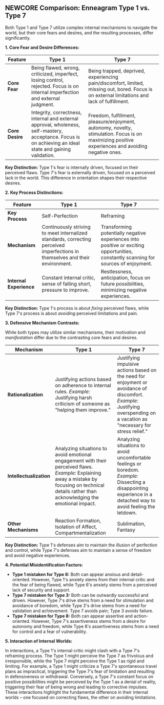 ## NEWCORE Comparison: Enneagram Type 1 vs. Type 7

Both Type 1 and Type 7 utilize complex internal mechanisms to navigate the world, but their core fears and desires, and the resulting processes, differ significantly.

**1. Core Fear and Desire Differences:**

| Feature | Type 1 | Type 7 |
|---|---|---|
| **Core Fear** | Being flawed, wrong, criticized, imperfect, losing control, rejected.  Focus is on internal imperfection and external judgment. | Being trapped, deprived, experiencing pain/discomfort, limited, missing out, bored. Focus is on external limitations and lack of fulfillment. |
| **Core Desire** | Integrity, correctness, internal and external approval, wholeness, self-mastery, acceptance. Focus is on achieving an ideal state and gaining validation. | Freedom, fulfillment, pleasure/enjoyment, autonomy, novelty, stimulation. Focus is on maximizing positive experiences and avoiding negative ones. |

**Key Distinction:**  Type 1's fear is internally driven, focused on their perceived flaws. Type 7's fear is externally driven, focused on a perceived lack in the world.  This difference in orientation shapes their respective desires.

**2. Key Process Distinctions:**

| Feature | Type 1 | Type 7 |
|---|---|---|
| **Key Process** | Self-Perfection | Reframing |
| **Mechanism** | Continuously striving to meet internalized standards, correcting perceived imperfections in themselves and their environment. |  Transforming potentially negative experiences into positive or exciting opportunities, constantly scanning for sources of enjoyment. |
| **Internal Experience** | Constant internal critic, sense of falling short, pressure to improve. | Restlessness, anticipation, focus on future possibilities, minimizing negative experiences. |

**Key Distinction:**  Type 1's process is about *fixing* perceived flaws, while Type 7's process is about *avoiding* perceived limitations and pain.

**3. Defensive Mechanism Contrasts:**

While both types may utilize similar mechanisms, their *motivation* and *manifestation* differ due to the contrasting core fears and desires.

| Mechanism | Type 1 | Type 7 |
|---|---|---|
| **Rationalization** | Justifying actions based on adherence to internal rules.  *Example:* Justifying harsh criticism of someone as "helping them improve." | Justifying impulsive actions based on the need for enjoyment or avoidance of discomfort.  *Example:* Justifying overspending on a vacation as "necessary for stress relief." |
| **Intellectualization** | Analyzing situations to avoid emotional engagement with their perceived flaws. *Example:*  Explaining away a mistake by focusing on technical details rather than acknowledging the emotional impact. | Analyzing situations to avoid uncomfortable feelings or boredom. *Example:*  Dissecting a disappointing experience in a detached way to avoid feeling the letdown. |
| **Other Mechanisms** | Reaction Formation, Isolation of Affect, Compartmentalization | Sublimation, Fantasy |


**Key Distinction:** Type 1's defenses aim to maintain the illusion of perfection and control, while Type 7's defenses aim to maintain a sense of freedom and avoid negative experiences.

**4. Potential Misidentification Factors:**

* **Type 1 mistaken for Type 6:** Both can appear anxious and detail-oriented. However, Type 1's anxiety stems from their internal critic and the fear of being flawed, while Type 6's anxiety stems from a perceived lack of security and support.
* **Type 7 mistaken for Type 3:** Both can be outwardly successful and driven. However, Type 7's drive stems from a need for stimulation and avoidance of boredom, while Type 3's drive stems from a need for validation and achievement.  Type 7 avoids pain; Type 3 avoids failure.
* **Type 7 mistaken for Type 8:** Both can appear assertive and action-oriented. However, Type 7's assertiveness stems from a desire for autonomy and freedom, while Type 8's assertiveness stems from a need for control and a fear of vulnerability.

**5. Interaction of Internal Worlds:**

In interactions, a Type 1's internal critic might clash with a Type 7's reframing process. The Type 1 might perceive the Type 7 as frivolous and irresponsible, while the Type 7 might perceive the Type 1 as rigid and limiting.  For example, a Type 1 might criticize a Type 7's spontaneous travel plans as impractical, triggering the Type 7's fear of limitation and resulting in defensiveness or withdrawal.  Conversely, a Type 7's constant focus on positive possibilities might be perceived by the Type 1 as a denial of reality, triggering their fear of being wrong and leading to corrective impulses.  These interactions highlight the fundamental difference in their internal worlds – one focused on correcting flaws, the other on avoiding limitations.
